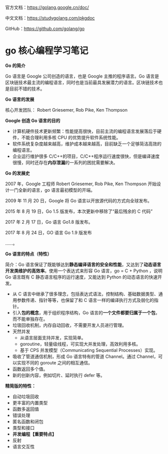 官方文档：https://golang.google.cn/doc/

中文文档：https://studygolang.com/pkgdoc

GitHub：https://github.com/golang/go

# go 核心编程学习笔记

**Go 的简介**

Go 语言是 Google 公司创造的语言，也是 Google 主推的程序语言。Go 语言是区块链技术最主流的编程语言，同时也是当前最具发展潜力的语言。区块链技术也是目前不错的技术。

**Go 语言的发展**

核心开发团队： Robert Griesemer, Rob Pike, Ken Thompson

**Google 创造 Go 语言的目的**

- 计算机硬件技术更新频繁：性能提高很快，目前主流的编程语言发展落后于硬件，不能合理利用多核 CPU 的优势提升软件系统性能。
- 软件系统复杂度越来越高，维护成本越来越高，目前缺乏一个足够简洁高效的编程语言。
- 企业运行维护很多 C/C++的项目，C/C++程序运行速度很快，但是编译速度很慢，同时还存在**内存泄漏**的一系列的困扰需要解决。

**Go 的发展史**

2007 年，Google 工程师 Robert Griesemer, Rob Pike, Ken Thompson 开始设计一门全新的语言，go 语言最初模型的开端。

2009 年 11 月 20 日，Google 将 Go 语言以开放源代码的方式向全球发布。

2015 年 8 月 19 日，Go 1.5 版发布，本次更新中移除了“最后残余的 C 代码”

2017 年 2 月 17 日，Go 语言 Go1.8 版发布。

2017 年 8 月 24 日，GO 语言 Go 1.9 版发布

……。

**Go 语言的特点（特性）**

简介：Go 语言保证了既能够达到**静态编译语言的安全和性能**，又达到了**动态语言开发类维护的高效率**。使用一个表达式来形容 Go 语言，go = C + Python ，说明 Go 语言既有 C 静态语言程序的运行速度，又能达到 Python 的动态语言的快速开发。

- 从 C 语言中继承了很多理念，包括表达式语法，控制结构、基础数据类型、通用参数传递、指针等等，也保留了和 C 语言一样的编译执行方式及弱化的指针。
- 引入**包的概念**，用于组织程序结构，Go 语言的**一个文件都要归属于一个包**，而不能单独存在。
- 垃圾回收机制，内存自动回收，不需要开发人员进行管理。
- 天然并发
  - 从语言层面支持并发，实现简单。
  - goroutine，轻量级线程，可实现大并发处理，高效利用多核。
  - 基于 CPS 并发模型（Communicating Sequential Processes）实现。
- 吸收了管道通信机制，形成 Go 语言特有的管道 Channel。通过 Channel，可以实现不同的 goroute 之间的相互通信。
- 函数返回多个值。
- 新的创新内容，例如切片、延时执行 defer 等。

**精简版的特性：**

- 自动垃圾回收
- 更丰富的内置类型
- 函数多返回值
- 错误处理
- 匿名函数和闭包
- 类型和接口
- **并发编程【重要特点】**
- 反射
- 语言交互性
